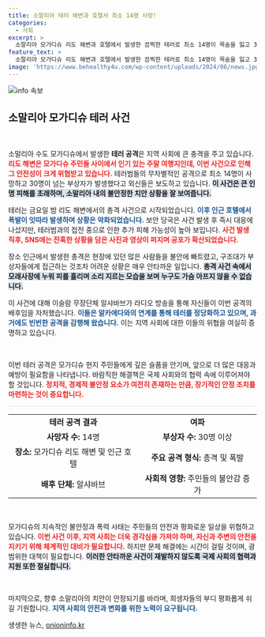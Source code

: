 ```yaml
---
title: 소말리아 테러 해변과 호텔서 최소 14명 사망!
categories:
  - 사회
excerpt: >
  소말리아 모가디슈 리도 해변과 호텔에서 발생한 끔찍한 테러로 최소 14명이 목숨을 잃고 30명 이상이 부상했다. 현지 주민들이 즐겨 찾던 해변이 총성과 폭발로 뒤덮인 가운데, 테러범들은 여전히 진압 중이다. 이슬람 무장단체 알샤바브가 공격 배후를 자처하며 긴장감이 고조되고 있다.
feature_text: >
  소말리아 모가디슈 리도 해변과 호텔에서 발생한 끔찍한 테러로 최소 14명이 목숨을 잃고 30명 이상이 부상했다. 현지 주민들이 즐겨 찾던 해변이 총성과 폭발로 뒤덮인 가운데, 테러범들은 여전히 진압 중이다. 이슬람 무장단체 알샤바브가 공격 배후를 자처하며 긴장감이 고조되고 있다.
image: 'https://www.behealthy4u.com/wp-content/uploads/2024/06/news.jpg'
---
```


<p><img src="https://www.behealthy4u.com/wp-content/uploads/2024/06/news.jpg" alt="info 속보" /></p>

<h2 data-ke-size="size26">소말리아 모가디슈 테러 사건</h2>

<p data-ke-size="size16">&nbsp;</p>

<p>소말리아 수도 모가디슈에서 발생한 <strong>테러 공격</strong>은 지역 사회에 큰 충격을 주고 있습니다. <b><span style="color: #ee2323;">리도 해변은 모가디슈 주민들 사이에서 인기 있는 주말 여행지인데, 이번 사건으로 인해 그 안전성이 크게 위협받고 있습니다.</span></b> 테러범들의 무차별적인 공격으로 최소 14명이 사망하고 30명이 넘는 부상자가 발생했다고 외신들은 보도하고 있습니다. <b><span style="background-color: #21538527;">이 사건은 큰 인명 피해를 초래하며, 소말리아 내의 불안정한 치안 상황을 잘 보여줍니다.</span></b></p>

<p>테러는 금요일 밤 리도 해변에서의 총격 사건으로 시작되었습니다. <b><span style="color: #1a5490;">이후 인근 호텔에서 폭발이 잇따라 발생하며 상황은 악화되었습니다.</span></b> 보안 당국은 사건 발생 후 즉시 대응에 나섰지만, 테러범과의 접전 중으로 인한 추가 피해 가능성이 높아 보입니다. <b><span style="color: #ee2323;">사건 발생 직후, SNS에는 잔혹한 상황을 담은 사진과 영상이 퍼지며 공포가 확산되었습니다.</span></b></p>

<p>장소 인근에서 발생한 총격은 현장에 있던 많은 사람들을 불안에 빠트렸고, 구조대가 부상자들에게 접근하는 것조차 어려운 상황은 매우 안타까운 일입니다. <b><span style="background-color: #21538527;">총격 사건 속에서 모래사장에 누워 피를 흘리며 소리 지르는 모습을 보며 누구도 가슴 아프지 않을 수 없습니다.</span></b></p>

<p>이 사건에 대해 이슬람 무장단체 알샤바브가 라디오 방송을 통해 자신들이 이번 공격의 배후임을 자처했습니다. <b><span style="color: #1a5490;">이들은 알카에다와의 연계를 통해 테러를 정당화하고 있으며, 과거에도 빈번한 공격을 감행해 왔습니다.</span></b> 이는 지역 사회에 대한 이들의 위협을 여실히 증명하고 있습니다. </p>

<p data-ke-size="size16">&nbsp;</p>

<p>이번 테러 공격은 모가디슈 현지 주민들에게 깊은 슬픔을 안기며, 앞으로 더 많은 대응과 예방이 필요함을 나타냅니다. 바람직한 해결책은 국제 사회와의 협력 속에 이루어져야 할 것입니다. <b><span style="color: #ee2323;">정치적, 경제적 불안정 요소가 여전히 존재하는 만큼, 장기적인 안정 조치를 마련하는 것이 중요합니다.</span></b></p>

<hr style="height: 1px; border: none; background-color: #e0e0e0;"/>

<table style="width: 100%; border-collapse: collapse;">
<tr>
<td style="text-align: center; height: 17px;"><b>테러 공격 결과</b></td>
<td style="text-align: center; height: 17px;"><b>여파</b></td>
</tr>
<tr>
<td style="text-align: center; height: 17px;"><b>사망자 수:</b> 14명</td>
<td style="text-align: center; height: 17px;"><b>부상자 수:</b> 30명 이상</td>
</tr>
<tr>
<td style="text-align: center; height: 17px;"><b>장소:</b> 모가디슈 리도 해변 및 인근 호텔</td>
<td style="text-align: center; height: 17px;"><b>주요 공격 형식:</b> 총격 및 폭발</td>
</tr>
<tr>
<td style="text-align: center; height: 17px;"><b>배후 단체:</b> 알샤바브</td>
<td style="text-align: center; height: 17px;"><b>사회적 영향:</b> 주민들의 불안감 증가</td>
</tr>
</table>

<p data-ke-size="size16">&nbsp;</p>

<p>모가디슈의 지속적인 불안정과 폭력 사태는 주민들의 안전과 평화로운 일상을 위협하고 있습니다. <b><span style="color: #ee2323;">이번 사건 이후, 지역 사회는 더욱 경각심을 가져야 하며, 자신과 주변의 안전을 지키기 위해 체계적인 대비가 필요합니다.</span></b> 하지만 문제 해결에는 시간이 걸릴 것이며, 광범위한 대책이 필요합니다. <b><span style="background-color: #21538527;">이러한 안타까운 사건이 재발하지 않도록 국제 사회의 협력과 지원 또한 절실합니다.</span></b> </p>

<p data-ke-size="size16">&nbsp;</p>

<p>마지막으로, 향후 소말리아의 치안이 안정되기를 바라며, 희생자들의 부디 평화롭게 쉬길 기원합니다. <b><span style="color: #1a5490;">지역 사회의 안전과 변화를 위한 노력이 요구됩니다.</span></b></p>
생생한 뉴스, <a href="https://onioninfo.kr" rel="dofollow">onioninfo.kr</a>


